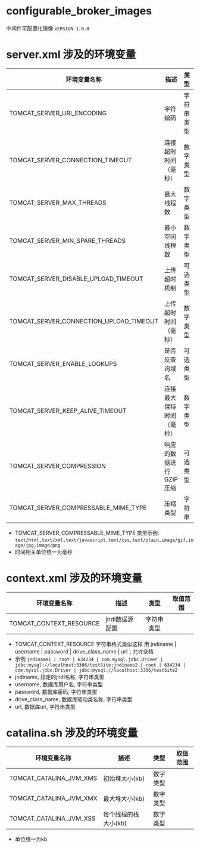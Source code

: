 # configurable_broker_images
中间件可配置化镜像
    `VERSION 1.0.0`

# server.xml 涉及的环境变量

| 环境变量名称        |   描述    |  类型  |  取值范围
| --------   | -----   | :----: | :----: |
| TOMCAT_SERVER_URI_ENCODING        | 字符编码      |   字符串类型    |  UTF8/GBK/ISO-8859-1 |
| TOMCAT_SERVER_CONNECTION_TIMEOUT        | 连接超时时间（毫秒）     |   数字类型    |   |
| TOMCAT_SERVER_MAX_THREADS        | 最大线程数      |   数字类型    |   |
| TOMCAT_SERVER_MIN_SPARE_THREADS        | 最小空闲线程数      |   数字类型    |   |
| TOMCAT_SERVER_DISABLE_UPLOAD_TIMEOUT        | 上传超时机制      |   可选类型    |  false/true |
| TOMCAT_SERVER_CONNECTION_UPLOAD_TIMEOUT        | 上传超时时间（毫秒）     |   数字类型    |   |
| TOMCAT_SERVER_ENABLE_LOOKUPS        | 是否反查询域名      |   可选类型     |  false/true |
| TOMCAT_SERVER_KEEP_ALIVE_TIMEOUT        | 连接最大保持时间（毫秒）      |   数字类型    |   |
| TOMCAT_SERVER_COMPRESSION        | 响应的数据进行 GZIP 压缩       |   可选类型    | off/on/force |
| TOMCAT_SERVER_COMPRESSABLE_MIME_TYPE        | 压缩类型      |   字符串    |    |

* TOMCAT_SERVER_COMPRESSABLE_MIME_TYPE 类型示例: `text/html,text/xml,text/javascript,text/css,text/plain,image/gif,image/jpg,image/png`
* 时间相关单位统一为毫秒

# context.xml 涉及的环境变量

| 环境变量名称        |   描述    |  类型  |  取值范围
| --------   | -----   | :----: | :----: |
| TOMCAT_CONTEXT_RESOURCE        | jndi数据源配置      |   字符串类型    |   |

* TOMCAT_CONTEXT_RESOURCE 字符串格式类似这样 用 jndiname | username | password | drive_class_name | url；允许空格
* 示例 `jndiname1 | root | 634234 | com.mysql.jdbc.Driver | jdbc:mysql://localhost:3306/testSite;jndiname2 | root | 634234 | com.mysql.jdbc.Driver | jdbc:mysql://localhost:3306/testSite2`
* jndiname, 指定的jndi名称, 字符串类型
* username, 数据库用户名, 字符串类型
* password, 数据库密码, 字符串类型
* drive_class_name, 数据库驱动类名称, 字符串类型
* url, 数据库uri, 字符串类型


# catalina.sh 涉及的环境变量

| 环境变量名称        |   描述    |  类型  |  取值范围
| --------   | -----   | :----: | :----: |
| TOMCAT_CATALINA_JVM_XMS        | 初始堆大小(kb)      |   数字类型    |   |
| TOMCAT_CATALINA_JVM_XMX        | 最大堆大小(kb)      |   数字类型    |   |
| TOMCAT_CATALINA_JVM_XSS        | 每个线程的栈大小(kb)      |   数字类型    |   |
* 单位统一为kb
